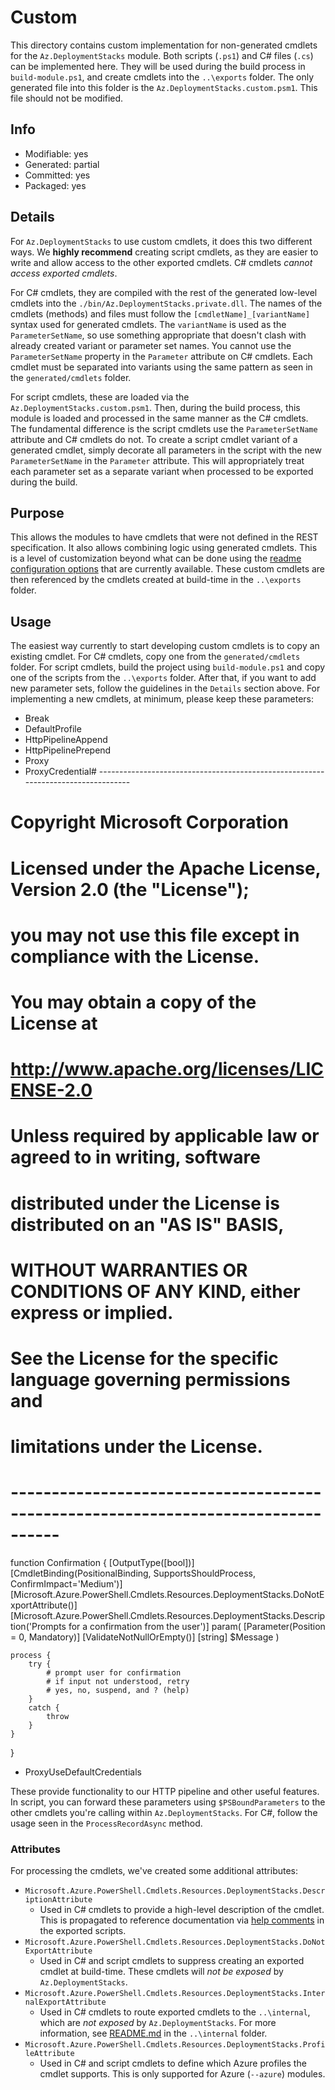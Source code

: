 # Custom
This directory contains custom implementation for non-generated cmdlets for the `Az.DeploymentStacks` module. Both scripts (`.ps1`) and C# files (`.cs`) can be implemented here. They will be used during the build process in `build-module.ps1`, and create cmdlets into the `..\exports` folder. The only generated file into this folder is the `Az.DeploymentStacks.custom.psm1`. This file should not be modified.

## Info
- Modifiable: yes
- Generated: partial
- Committed: yes
- Packaged: yes

## Details
For `Az.DeploymentStacks` to use custom cmdlets, it does this two different ways. We **highly recommend** creating script cmdlets, as they are easier to write and allow access to the other exported cmdlets. C# cmdlets *cannot access exported cmdlets*.

For C# cmdlets, they are compiled with the rest of the generated low-level cmdlets into the `./bin/Az.DeploymentStacks.private.dll`. The names of the cmdlets (methods) and files must follow the `[cmdletName]_[variantName]` syntax used for generated cmdlets. The `variantName` is used as the `ParameterSetName`, so use something appropriate that doesn't clash with already created variant or parameter set names. You cannot use the `ParameterSetName` property in the `Parameter` attribute on C# cmdlets. Each cmdlet must be separated into variants using the same pattern as seen in the `generated/cmdlets` folder.

For script cmdlets, these are loaded via the `Az.DeploymentStacks.custom.psm1`. Then, during the build process, this module is loaded and processed in the same manner as the C# cmdlets. The fundamental difference is the script cmdlets use the `ParameterSetName` attribute and C# cmdlets do not. To create a script cmdlet variant of a generated cmdlet, simply decorate all parameters in the script with the new `ParameterSetName` in the `Parameter` attribute. This will appropriately treat each parameter set as a separate variant when processed to be exported during the build.

## Purpose
This allows the modules to have cmdlets that were not defined in the REST specification. It also allows combining logic using generated cmdlets. This is a level of customization beyond what can be done using the [readme configuration options](https://github.com/Azure/autorest/blob/master/docs/powershell/options.md) that are currently available. These custom cmdlets are then referenced by the cmdlets created at build-time in the `..\exports` folder.

## Usage
The easiest way currently to start developing custom cmdlets is to copy an existing cmdlet. For C# cmdlets, copy one from the `generated/cmdlets` folder. For script cmdlets, build the project using `build-module.ps1` and copy one of the scripts from the `..\exports` folder. After that, if you want to add new parameter sets, follow the guidelines in the `Details` section above. For implementing a new cmdlets, at minimum, please keep these parameters:
- Break
- DefaultProfile
- HttpPipelineAppend
- HttpPipelinePrepend
- Proxy
- ProxyCredential# ----------------------------------------------------------------------------------
#
# Copyright Microsoft Corporation
# Licensed under the Apache License, Version 2.0 (the "License");
# you may not use this file except in compliance with the License.
# You may obtain a copy of the License at
# http://www.apache.org/licenses/LICENSE-2.0
# Unless required by applicable law or agreed to in writing, software
# distributed under the License is distributed on an "AS IS" BASIS,
# WITHOUT WARRANTIES OR CONDITIONS OF ANY KIND, either express or implied.
# See the License for the specific language governing permissions and
# limitations under the License.
# ----------------------------------------------------------------------------------

function Confirmation {
    [OutputType([bool])]
    [CmdletBinding(PositionalBinding, SupportsShouldProcess, ConfirmImpact='Medium')]
    [Microsoft.Azure.PowerShell.Cmdlets.Resources.DeploymentStacks.DoNotExportAttribute()]
    [Microsoft.Azure.PowerShell.Cmdlets.Resources.DeploymentStacks.Description('Prompts for a confirmation from the user')]
    param(
        [Parameter(Position = 0, Mandatory)]
        [ValidateNotNullOrEmpty()]
        [string]
        $Message
    )

    process {
        try {
            # prompt user for confirmation
            # if input not understood, retry
            # yes, no, suspend, and ? (help)
        }
        catch {
            throw
        }
    }
}
- ProxyUseDefaultCredentials

These provide functionality to our HTTP pipeline and other useful features. In script, you can forward these parameters using `$PSBoundParameters` to the other cmdlets you're calling within `Az.DeploymentStacks`. For C#, follow the usage seen in the `ProcessRecordAsync` method.

### Attributes
For processing the cmdlets, we've created some additional attributes:
- `Microsoft.Azure.PowerShell.Cmdlets.Resources.DeploymentStacks.DescriptionAttribute`
  - Used in C# cmdlets to provide a high-level description of the cmdlet. This is propagated to reference documentation via [help comments](https://learn.microsoft.com/powershell/module/microsoft.powershell.core/about/about_comment_based_help) in the exported scripts.
- `Microsoft.Azure.PowerShell.Cmdlets.Resources.DeploymentStacks.DoNotExportAttribute`
  - Used in C# and script cmdlets to suppress creating an exported cmdlet at build-time. These cmdlets will *not be exposed* by `Az.DeploymentStacks`.
- `Microsoft.Azure.PowerShell.Cmdlets.Resources.DeploymentStacks.InternalExportAttribute`
  - Used in C# cmdlets to route exported cmdlets to the `..\internal`, which are *not exposed* by `Az.DeploymentStacks`. For more information, see [README.md](..\internal/README.md) in the `..\internal` folder.
- `Microsoft.Azure.PowerShell.Cmdlets.Resources.DeploymentStacks.ProfileAttribute`
  - Used in C# and script cmdlets to define which Azure profiles the cmdlet supports. This is only supported for Azure (`--azure`) modules.